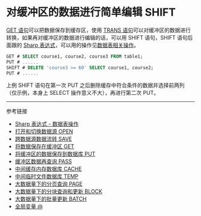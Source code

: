 # 对缓冲区的数据进行简单编辑 SHIFT

[GET 语句](/pql/get.md)可以把数据保存到缓存区，使用 [TRANS 语句](/pql/trans.md)可以对缓冲区的数据进行转换，如果再对缓冲区的数据进行编辑的话，可以用 SHIFT 语句，SHIFT 语句后面跟的 [Sharp 表达式](/pql/sharp.md)，可以用的操作见[数据表相关操作](/pql/sharp-table.md)。

```sql
GET # SELECT course1, course2, course3 FROM table1;
PUT # ......
SHIFT # DELETE 'course3 >= 60' SELECT course1, course2;
PUT # ......
```

上例 SHIFT 语句在第一次 PUT 之后删除缓存中符合条件的数据并选择前两列（仅示例，本身上 SELECT 操作意义不大），再进行第二次 PUT。

---
参考链接

* [Sharp 表达式 - 数据表操作](/pql/sharp-table.md)
* [打开和切换数据源 OPEN](/pql/open.md)
* [跨数据源数据流转 SAVE](/pql/save.md)
* [将数据保存在缓冲区 GET](/pql/get.md)
* [将缓冲区的数据保存到数据库 PUT](/pql/put.md)
* [缓冲区数据再查询 PASS](/pql/pass.md)
* [中间缓存内存数据库 CACHE](/pql/cache.md)
* [中间临时文件数据库 TEMP](/pql/temp.md)
* [大数据量下的分页查询 PAGE](/pql/page.md)
* [大数据量下的分块查询和更新 BLOCK](/pql/block.md)
* [大数据量下的批量更新 BATCH](/pql/batch.md)
* [全局变量 @](/pql/global-variable.md)